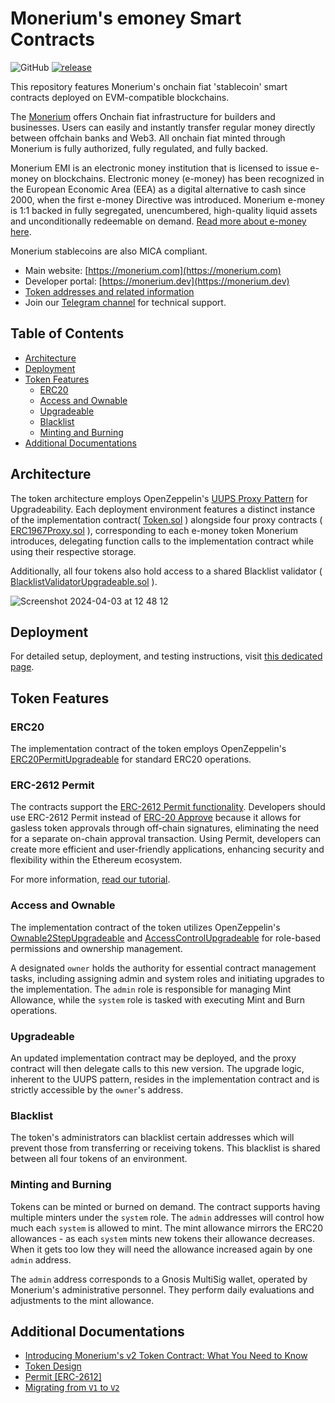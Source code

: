 # Monerium's emoney Smart Contracts
![GitHub](https://img.shields.io/github/license/monerium/smart-contracts.svg)
[![release](https://img.shields.io/github/v/tag/monerium/smart-contracts?label=version)](https://github.com/monerium/smart-contracts/releases)

This repository features Monerium's onchain fiat 'stablecoin' smart contracts deployed on EVM-compatible blockchains.

The [Monerium](https://monerium.com) offers Onchain fiat infrastructure for builders and businesses. Users can easily and instantly transfer regular money directly between offchain banks and Web3. All onchain fiat minted through Monerium is fully authorized, fully regulated, and fully backed.

Monerium EMI is an electronic money institution that is licensed to issue e-money on blockchains. Electronic money (e-money) has been recognized in the European Economic Area (EEA) as a digital alternative to cash since 2000, when the first e-money Directive was introduced. Monerium e-money is 1:1 backed in fully segregated, unencumbered, high-quality liquid assets and unconditionally redeemable on demand. [Read more about e-money here](https://monerium.com/monerium/2019/06/28/e-money-the-digital-alternative-to-cash.html).

Monerium stablecoins are also MICA compliant.

* Main website: [https://monerium.com](https://monerium.com)
* Developer portal: [https://monerium.dev](https://monerium.dev)
* [Token addresses and related information](https://monerium.dev/docs/tokens)
* Join our [Telegram channel](https://t.me/+W7efXd4p4zQyZjFk) for technical support. 


## Table of Contents

- [Architecture](#architecture)
- [Deployment](#deployment)
- [Token Features](#token-features)
  - [ERC20](#erc20)
  - [Access and Ownable](#access-and-ownable)
  - [Upgradeable](#upgradeable)
  - [Blacklist](#blacklist)
  - [Minting and Burning](#minting-and-burning)
- [Additional Documentations](#additional-documentations)
  
## Architecture 

The token architecture employs OpenZeppelin's [UUPS Proxy Pattern](https://docs.openzeppelin.com/contracts/4.x/api/proxy#UUPSUpgradeable) for Upgradeability. Each deployment environment  features a distinct instance of the implementation contract( [Token.sol](./src/Token.sol) ) alongside four proxy contracts ( [ERC1967Proxy.sol](https://github.com/OpenZeppelin/openzeppelin-contracts/blob/v4.9.5/contracts/proxy/ERC1967/ERC1967Proxy.sol) ), corresponding to each e-money token Monerium introduces, delegating function calls to the implementation contract while using their respective storage.

Additionally, all four tokens also hold access to a shared Blacklist validator ( [BlacklistValidatorUpgradeable.sol](./src/BlacklistValidatorUpgradeable.sol) ). 

![Screenshot 2024-04-03 at 12 48 12](https://github.com/monerium/smart-contracts/assets/17710875/326177b6-0754-47c7-8098-4a420421bded)

## Deployment

For detailed setup, deployment, and testing instructions, visit [this dedicated page](./docs/deployment.md).

## Token Features

### ERC20 

The implementation contract of the token employs OpenZeppelin's [ERC20PermitUpgradeable](https://github.com/OpenZeppelin/openzeppelin-contracts-upgradeable/blob/master/contracts/token/ERC20/extensions/ERC20PermitUpgradeable.sol) for standard ERC20 operations.

### ERC-2612 Permit

The contracts support the [ERC-2612 Permit functionality](https://eips.ethereum.org/EIPS/eip-2612). Developers should use ERC-2612 Permit instead of [ERC-20 Approve](https://eips.ethereum.org/EIPS/eip-20) because it allows for gasless token approvals through off-chain signatures, eliminating the need for a separate on-chain approval transaction. Using Permit, developers can create more efficient and user-friendly applications, enhancing security and flexibility within the Ethereum ecosystem.

For more information, [read our tutorial](./docs/permit.md).

### Access and Ownable

The implementation contract of the token utilizes OpenZeppelin's [Ownable2StepUpgradeable](https://github.com/OpenZeppelin/openzeppelin-contracts-upgradeable/blob/master/contracts/access/Ownable2StepUpgradeable.sol) and [AccessControlUpgradeable](https://github.com/OpenZeppelin/openzeppelin-contracts-upgradeable/blob/master/contracts/access/AccessControlUpgradeable.sol) for role-based permissions and ownership management.

A designated `owner` holds the authority for essential contract management tasks, including assigning admin and system roles and initiating upgrades to the implementation. The `admin` role is responsible for managing Mint Allowance, while the `system` role is tasked with executing Mint and Burn operations.

### Upgradeable

An updated implementation contract may be deployed, and the proxy contract will then delegate calls to this new version. The upgrade logic, inherent to the UUPS pattern, resides in the implementation contract and is strictly accessible by the `owner`'s address.

### Blacklist

The token's administrators can blacklist certain addresses which will prevent those from transferring or receiving tokens. This blacklist is shared between all four tokens of an environment. 

### Minting and Burning

Tokens can be minted or burned on demand. The contract supports having multiple minters under the `system` role.
The `admin` addresses will control how much each `system` is allowed to mint. The mint allowance mirrors the ERC20 allowances - as each `system` mints new tokens their allowance decreases. When it gets too low they will need the allowance increased again by one `admin` address. 

The `admin` address corresponds to a Gnosis MultiSig wallet, operated by Monerium's administrative personnel. They perform daily evaluations and adjustments to the mint allowance.

## Additional Documentations

  * [Introducing Monerium's v2 Token Contract: What You Need to Know](./docs/version2.md)
  * [Token Design](./docs/tokendesign.md)
  * [Permit [ERC-2612]](./docs/permit.md)
  * [Migrating from `V1` to `V2`](./docs/migrating_V1_to_V2.md)

